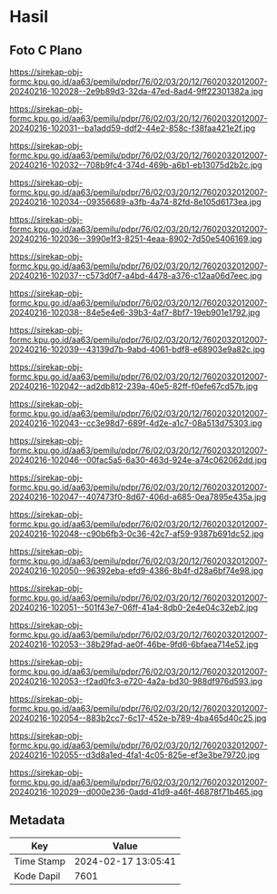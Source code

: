 # Hasil

## Foto C Plano

https://sirekap-obj-formc.kpu.go.id/aa63/pemilu/pdpr/76/02/03/20/12/7602032012007-20240216-102028--2e9b89d3-32da-47ed-8ad4-9ff22301382a.jpg

https://sirekap-obj-formc.kpu.go.id/aa63/pemilu/pdpr/76/02/03/20/12/7602032012007-20240216-102031--ba1add59-ddf2-44e2-858c-f38faa421e2f.jpg

https://sirekap-obj-formc.kpu.go.id/aa63/pemilu/pdpr/76/02/03/20/12/7602032012007-20240216-102032--708b9fc4-374d-469b-a6b1-eb13075d2b2c.jpg

https://sirekap-obj-formc.kpu.go.id/aa63/pemilu/pdpr/76/02/03/20/12/7602032012007-20240216-102034--09356689-a3fb-4a74-82fd-8e105d6173ea.jpg

https://sirekap-obj-formc.kpu.go.id/aa63/pemilu/pdpr/76/02/03/20/12/7602032012007-20240216-102036--3990e1f3-8251-4eaa-8902-7d50e5406169.jpg

https://sirekap-obj-formc.kpu.go.id/aa63/pemilu/pdpr/76/02/03/20/12/7602032012007-20240216-102037--c573d0f7-a4bd-4478-a376-c12aa06d7eec.jpg

https://sirekap-obj-formc.kpu.go.id/aa63/pemilu/pdpr/76/02/03/20/12/7602032012007-20240216-102038--84e5e4e6-39b3-4af7-8bf7-19eb901e1792.jpg

https://sirekap-obj-formc.kpu.go.id/aa63/pemilu/pdpr/76/02/03/20/12/7602032012007-20240216-102039--43139d7b-9abd-4061-bdf8-e68903e9a82c.jpg

https://sirekap-obj-formc.kpu.go.id/aa63/pemilu/pdpr/76/02/03/20/12/7602032012007-20240216-102042--ad2db812-239a-40e5-82ff-f0efe67cd57b.jpg

https://sirekap-obj-formc.kpu.go.id/aa63/pemilu/pdpr/76/02/03/20/12/7602032012007-20240216-102043--cc3e98d7-689f-4d2e-a1c7-08a513d75303.jpg

https://sirekap-obj-formc.kpu.go.id/aa63/pemilu/pdpr/76/02/03/20/12/7602032012007-20240216-102046--00fac5a5-6a30-463d-924e-a74c062062dd.jpg

https://sirekap-obj-formc.kpu.go.id/aa63/pemilu/pdpr/76/02/03/20/12/7602032012007-20240216-102047--407473f0-8d67-406d-a685-0ea7895e435a.jpg

https://sirekap-obj-formc.kpu.go.id/aa63/pemilu/pdpr/76/02/03/20/12/7602032012007-20240216-102048--c90b6fb3-0c36-42c7-af59-9387b691dc52.jpg

https://sirekap-obj-formc.kpu.go.id/aa63/pemilu/pdpr/76/02/03/20/12/7602032012007-20240216-102050--96392eba-efd9-4386-8b4f-d28a6bf74e98.jpg

https://sirekap-obj-formc.kpu.go.id/aa63/pemilu/pdpr/76/02/03/20/12/7602032012007-20240216-102051--501f43e7-06ff-41a4-8db0-2e4e04c32eb2.jpg

https://sirekap-obj-formc.kpu.go.id/aa63/pemilu/pdpr/76/02/03/20/12/7602032012007-20240216-102053--38b29fad-ae0f-46be-9fd6-6bfaea714e52.jpg

https://sirekap-obj-formc.kpu.go.id/aa63/pemilu/pdpr/76/02/03/20/12/7602032012007-20240216-102053--f2ad0fc3-e720-4a2a-bd30-988df976d593.jpg

https://sirekap-obj-formc.kpu.go.id/aa63/pemilu/pdpr/76/02/03/20/12/7602032012007-20240216-102054--883b2cc7-6c17-452e-b789-4ba465d40c25.jpg

https://sirekap-obj-formc.kpu.go.id/aa63/pemilu/pdpr/76/02/03/20/12/7602032012007-20240216-102055--d3d8a1ed-4fa1-4c05-825e-ef3e3be79720.jpg

https://sirekap-obj-formc.kpu.go.id/aa63/pemilu/pdpr/76/02/03/20/12/7602032012007-20240216-102029--d000e236-0add-41d9-a46f-46878f71b465.jpg


## Metadata

| Key        | Value               |
| ---------- | ------------------- |
| Time Stamp | 2024-02-17 13:05:41 |
| Kode Dapil | 7601                |



